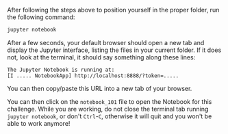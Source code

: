 After following the steps above to position yourself in the proper folder, run the following command:

```bash
jupyter notebook
```

After a few seconds, your default browser should open a new tab and display the Jupyter interface, listing the files in your current folder. If it does not, look at the terminal, it should say something along these lines:

```
The Jupyter Notebook is running at:
[I ..... NotebookApp] http://localhost:8888/?token=.....
```

You can then copy/paste this URL into a new tab of your browser.

You can then click on the `notebook_101` file to open the Notebook for this challenge. While you are working, do not close the terminal tab running `jupyter notebook`, or don't `Ctrl`-`C`, otherwise it will quit and you won't be able to work anymore!
